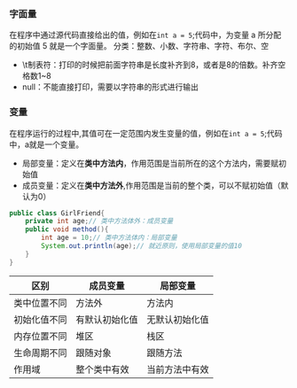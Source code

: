 ### 字面量
在程序中通过源代码直接给出的值，例如在`int a = 5`;代码中，为变量 a 所分配的初始值 5 就是一个字面量。
分类：整数、小数、字符串、字符、布尔、空
- \t制表符：打印的时候把前面字符串是长度补齐到8，或者是8的倍数。补齐空格数1~8
- null：不能直接打印，需要以字符串的形式进行输出

### 变量
在程序运行的过程中,其值可在一定范围内发生变量的值，例如在`int a = 5`;代码中，a就是一个变量。
- 局部变量：定义在**类中方法内**，作用范围是当前所在的这个方法内，需要赋初始值
- 成员变量：定义在**类中方法外**,作用范围是当前的整个类，可以不赋初始值（默认为0）
```java
public class GirlFriend{
	private int age;// 类中方法体外：成员变量
	public void method(){
		int age = 10;// 类中方法体内：局部变量
		System.out.println(age);// 就近原则，使用局部变量的值10
	}
}
```

| 区别     | 成员变量    | 局部变量    |
|--------|---------|---------|
| 类中位置不同 | 方法外     | 方法内     |
| 初始化值不同 | 有默认初始化值 | 无默认初始化值 |
| 内存位置不同 | 堆区      | 栈区      |
| 生命周期不同 | 跟随对象    | 跟随方法    |
| 作用域    | 整个类中有效  | 当前方法中有效 |
